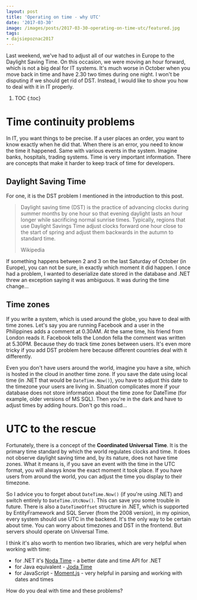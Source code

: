 ```yaml
---
layout: post
title: 'Operating on time - why UTC'
date: '2017-03-30'
image: /images/posts/2017-03-30-operating-on-time-utc/featured.jpg
tags: 
- dajsiepoznac2017
---
```

Last weekend, we've had to adjust all of our watches in Europe to the Daylight Saving Time. On this occasion, we were moving an hour forward, which is not a big deal for IT systems. It's much worse in October when you move back in time and have 2.30 two times during one night. I won't be disputing if we should get rid of DST. Instead, I would like to show you how to deal with it in IT properly. 

1. TOC
{:toc}

# Time continuity problems 
In IT, you want things to be precise. If a user places an order, you want to know exactly when he did that. When there is an error, you need to know the time it happened. Same with various events in the system. Imagine banks, hospitals, trading systems. Time is very important information. There are concepts that make it harder to keep track of time for developers. 

## Daylight Saving Time
For one, it is the DST problem I mentioned in the introduction to this post.

> Daylight saving time (DST) is the practice of advancing clocks during summer months by one hour so that evening daylight lasts an hour longer while sacrificing normal sunrise times. Typically, regions that use Daylight Savings Time adjust clocks forward one hour close to the start of spring and adjust them backwards in the autumn to standard time.
>
> Wikipedia

 If something happens between 2 and 3 on the last Saturday of October (in Europe), you can not be sure, in exactly which moment it did happen. I once had a problem, I wanted to deserialize date stored in the database and .NET threw an exception saying it was ambiguous. It was during the time change... 

## Time zones
If you write a system, which is used around the globe, you have to deal with time zones. Let's say you are running Facebook and a user in the Philippines adds a comment at 0.30AM. At the same time, his friend from London reads it. Facebook tells the London fella the comment was written at 5.30PM. Because they do track time zones between users. It's even more tricky if you add DST problem here because different countries deal with it differently. 

Even you don't have users around the world, imagine you have a site, which is hosted in the cloud in another time zone. If you save the date using local time (in .NET that would be `DateTime.Now()`), you have to adjust this date to the timezone your users are living in. Situation complicates more if your database does not store information about the time zone for DateTime (for example, older versions of MS SQL). Then you're in the dark and have to adjust times by adding hours. Don't go this road...

# UTC to the rescue
Fortunately, there is a concept of the **Coordinated Universal Time**. It is the primary time standard by which the world regulates clocks and time. It does not observe daylight saving time and, by its nature, does not have time zones. What it means is, if you save an event with the time in the UTC format, you will always know the exact moment it took place. If you have users from around the world, you can adjust the time you display to their timezone. 

So I advice you to forget about `DateTime.Now()` (if you're using .NET) and switch entirely to `DateTime.UtcNow()`. This can save you some trouble in future. There is also a `DateTimeOffset` structure in .NET, which is supported by EntityFramework and SQL Server (from the 2008 version), in my opinion, every system should use UTC in the backend. It's the only way to be certain about time. You can worry about timezones and DST in the frontend. But servers should operate on Universal Time.

I think it's also worth to mention two libraries, which are very helpful when working with time: 

 * for .NET it's [Noda Time](http://nodatime.org/) - a better date and time API for .NET
 * for Java equivalent - [Joda Time](http://www.joda.org/joda-time/)
 * for JavaScript - [Moment.js](https://momentjs.com/) - very helpful in parsing and working with dates and times

How do you deal with time and these problems? 